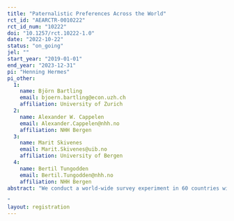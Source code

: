 ```yaml
---
title: "Paternalistic Preferences Across the World"
rct_id: "AEARCTR-0010222"
rct_id_num: "10222"
doi: "10.1257/rct.10222-1.0"
date: "2022-10-22"
status: "on_going"
jel: ""
start_year: "2019-01-01"
end_year: "2023-12-31"
pi: "Henning Hermes"
pi_other:
  1:
    name: Björn Bartling
    email: bjoern.bartling@econ.uzh.ch
    affiliation: University of Zurich
  2:
    name: Alexander W. Cappelen
    email: Alexander.Cappelen@nhh.no
    affiliation: NHH Bergen
  3:
    name: Marit Skivenes
    email: Marit.Skivenes@uib.no
    affiliation: University of Bergen
  4:
    name: Bertil Tungodden
    email: Bertil.Tungodden@nhh.no
    affiliation: NHH Bergen
abstract: "We conduct a world-wide survey experiment in 60 countries with more than 60’000 participants and implement a between-subject design to measure paternalistic preferences. We collect attitudes towards government interventions and randomly vary the nature of the intervention: either interventions that limit freedom (hard paternalism) or interventions that do not limit freedom (soft paternalism). Furthermore, we complement the general question on government interventions with questions on specific policies to learn about the determinants of policy attitudes. Finally, we measure respondents’ beliefs about the ability of individuals to make good decisions for themselves and confidence in the governments ability to make good decisions for its citizens, as well as the respondents’ perception of their own personal freedom.
"
layout: registration
---
```


